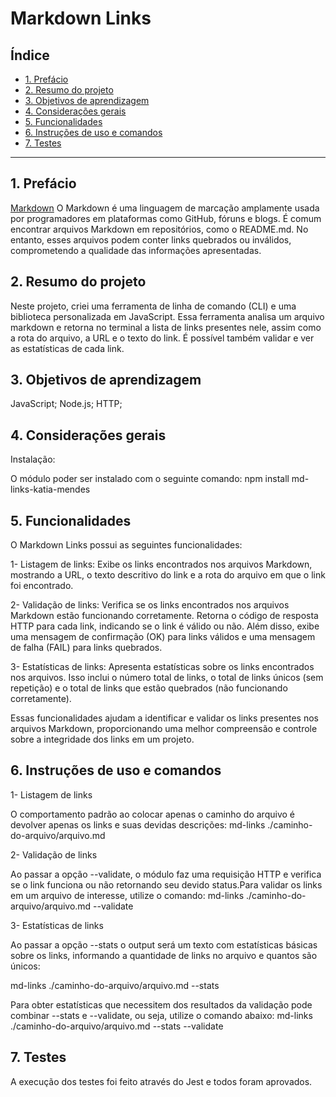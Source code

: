 # Markdown Links

## Índice

* [1. Prefácio](#1-prefácio)
* [2. Resumo do projeto](#2-resumo-do-projeto)
* [3. Objetivos de aprendizagem](#3-objetivos-de-aprendizagem)
* [4. Considerações gerais](#4-considerações-gerais)
* [5. Funcionalidades](#5-funcionalidades)
* [6. Instruções de uso e comandos](#6-Instruções-de-uso-e-comandos)
* [7. Testes](#7-testes)
***

## 1. Prefácio

[Markdown](https://pt.wikipedia.org/wiki/Markdown) 
O Markdown é uma linguagem de marcação amplamente usada por programadores em plataformas como GitHub, fóruns e blogs. É comum encontrar arquivos Markdown em repositórios, como o README.md. No entanto, esses arquivos podem conter links quebrados ou inválidos, comprometendo a qualidade das informações apresentadas.


## 2. Resumo do projeto

Neste projeto, criei uma ferramenta de linha de comando (CLI) e uma biblioteca personalizada em JavaScript.
Essa ferramenta analisa um arquivo markdown e retorna no terminal a lista de links presentes nele, assim como a rota do arquivo, a URL e o texto do link. É possível também validar e ver as estatísticas de cada link.


## 3. Objetivos de aprendizagem

JavaScript; 
Node.js; 
HTTP;


## 4. Considerações gerais

Instalação:

O módulo poder ser instalado com o seguinte comando:
 npm install md-links-katia-mendes


## 5. Funcionalidades

O Markdown Links possui as seguintes funcionalidades:

1- Listagem de links: Exibe os links encontrados nos arquivos Markdown, mostrando a URL, o texto descritivo do link e a rota do arquivo em que o link foi encontrado.

2- Validação de links: Verifica se os links encontrados nos arquivos Markdown estão funcionando corretamente. Retorna o código de resposta HTTP para cada link, indicando se o link é válido ou não. Além disso, exibe uma mensagem de confirmação (OK) para links válidos e uma mensagem de falha (FAIL) para links quebrados.

3- Estatísticas de links: Apresenta estatísticas sobre os links encontrados nos arquivos. Isso inclui o número total de links, o total de links únicos (sem repetição) e o total de links que estão quebrados (não funcionando corretamente).

Essas funcionalidades ajudam a identificar e validar os links presentes nos arquivos Markdown, proporcionando uma melhor compreensão e controle sobre a integridade dos links em um projeto.


## 6. Instruções de uso e comandos

1- Listagem de links

O comportamento padrão ao colocar apenas o caminho do arquivo é devolver apenas os links e suas devidas descrições:
md-links ./caminho-do-arquivo/arquivo.md


2- Validação de links

Ao passar a opção --validate, o módulo faz uma requisição HTTP e verifica se o link funciona ou não retornando seu devido status.Para validar os links em um arquivo de interesse, utilize o comando:
md-links ./caminho-do-arquivo/arquivo.md --validate


3- Estatísticas de links

Ao passar a opção --stats o output será um texto com estatísticas básicas sobre os links, informando a quantidade de links no arquivo e quantos são únicos:

md-links ./caminho-do-arquivo/arquivo.md --stats

Para obter estatísticas que necessitem dos resultados da validação pode combinar --stats e --validate,
ou seja, utilize o comando abaixo:
md-links ./caminho-do-arquivo/arquivo.md --stats --validate


## 7. Testes

A execução dos testes foi feito através do Jest e todos foram aprovados. 





